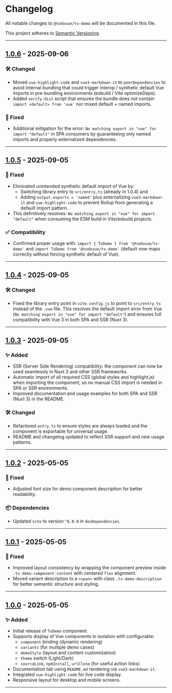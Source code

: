 # Changelog

All notable changes to `@todovue/tv-demo` will be documented in this file.

This project adheres to [Semantic Versioning](https://semver.org/).

---
## [1.0.6] - 2025-09-06

### 🛠️ Changed
- Moved `vue-highlight-code` and `vue3-markdown-it` to `peerDependencies` to avoid internal bundling that could trigger interop / synthetic default Vue imports in pre-bundling environments (esbuild / Vite optimizeDeps).
- Added `verify:dist` script that ensures the bundle does not contain `import <default> from 'vue'` nor mixed default + named imports.

### 🐛 Fixed
- Additional mitigation for the error: `No matching export in "vue" for import "default"` in SPA consumers by guaranteeing only named imports and properly externalized dependencies.

---
## [1.0.5] - 2025-09-05

### 🐛 Fixed
- Eliminated unintended synthetic default import of Vue by:
  - Switching library entry to `src/entry.ts` (already in 1.0.4) and
  - Adding `output.exports = 'named'` plus externalizing `vue3-markdown-it` and `vue-highlight-code` to prevent Rollup from generating a default import pattern.
- This definitively resolves: `No matching export in "vue" for import "default"` when consuming the ESM build in Vite/esbuild projects.

### ✅ Compatibility
- Confirmed proper usage with: `import { TvDemo } from '@todovue/tv-demo'` and `import TvDemo from '@todovue/tv-demo'` (default now maps correctly without forcing synthetic default of Vue).

---
## [1.0.4] - 2025-09-05

### 🛠️ Changed
- Fixed the library entry point in `vite.config.js` to point to `src/entry.ts` instead of the `.vue` file. This resolves the default import error from Vue (`No matching export in "vue" for import "default"`) and ensures full compatibility with Vue 3 in both SPA and SSR (Nuxt 3).

---
## [1.0.3] - 2025-09-05

### ✨ Added
- SSR (Server Side Rendering) compatibility: the component can now be used seamlessly in Nuxt 3 and other SSR frameworks.
- Automatic import of all required CSS (global styles and highlight.js) when importing the component, so no manual CSS import is needed in SPA or SSR environments.
- Improved documentation and usage examples for both SPA and SSR (Nuxt 3) in the README.

### 🛠️ Changed
- Refactored `entry.ts` to ensure styles are always loaded and the component is exportable for universal usage.
- README and changelog updated to reflect SSR support and new usage patterns.

---
## [1.0.2] - 2025-05-05

### 🐛 Fixed
- Adjusted font size for demo component description for better readability.

### 📦 Dependencies
- Updated `vite` to version `^6.0.0` in `devDependencies`.

---
## [1.0.1] - 2025-05-05

### 🐛 Fixed
- Improved layout consistency by wrapping the component preview inside `.tv-demo-component-content` with centered `flex` alignment.
- Moved variant description to a `<span>` with class `.tv-demo-description` for better semantic structure and styling.

---
## [1.0.0] - 2025-05-05

### ✨ Added
- Initial release of `TvDemo` component.
- Supports display of Vue components in isolation with configurable:
    - `component` binding (dynamic rendering)
    - `variants` (for multiple demo cases)
    - `demoStyle` (layout and content customization)
    - `theme` switch (Light/Dark)
    - `sourceLink`, `npmInstall`, `urlClone` (for useful action links)
- Documentation tab using `README.md` rendering via `vue3-markdown-it`.
- Integrated `vue-highlight-code` for live code display.
- Responsive layout for desktop and mobile screens.

---
[1.0.6]: https://github.com/TODOvue/tv-demo/pull/24/files
[1.0.5]: https://github.com/TODOvue/tv-demo/pull/23/files
[1.0.4]: https://github.com/TODOvue/tv-demo/pull/22/files
[1.0.3]: https://github.com/TODOvue/tv-demo/pull/21/files
[1.0.2]: https://github.com/TODOvue/tv-demo/pull/20/files
[1.0.1]: https://github.com/TODOvue/tv-demo/pull/19/files
[1.0.0]: https://github.com/TODOvue/tv-demo/pull/18/files
